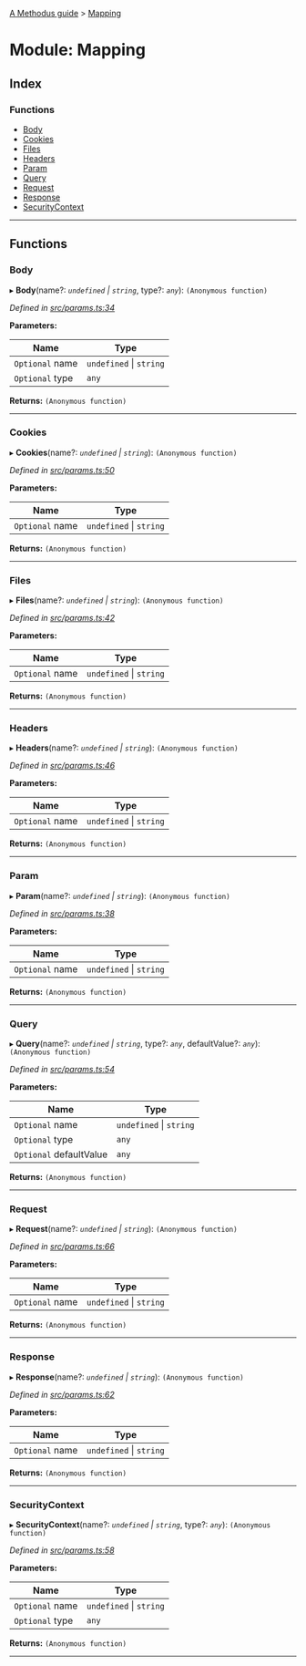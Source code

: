 [A Methodus guide](../README.md) > [Mapping](../modules/mapping.md)

# Module: Mapping

## Index

### Functions

* [Body](mapping.md#body)
* [Cookies](mapping.md#cookies)
* [Files](mapping.md#files)
* [Headers](mapping.md#headers)
* [Param](mapping.md#param)
* [Query](mapping.md#query)
* [Request](mapping.md#request)
* [Response](mapping.md#response)
* [SecurityContext](mapping.md#securitycontext)

---

## Functions

<a id="body"></a>

###  Body

▸ **Body**(name?: *`undefined` \| `string`*, type?: *`any`*): `(Anonymous function)`

*Defined in [src/params.ts:34](https://github.com/nodulusteam/methodus.dev/blob/c7705c6/src/params.ts#L34)*

**Parameters:**

| Name | Type |
| ------ | ------ |
| `Optional` name | `undefined` \| `string` |
| `Optional` type | `any` |

**Returns:** `(Anonymous function)`

___
<a id="cookies"></a>

###  Cookies

▸ **Cookies**(name?: *`undefined` \| `string`*): `(Anonymous function)`

*Defined in [src/params.ts:50](https://github.com/nodulusteam/methodus.dev/blob/c7705c6/src/params.ts#L50)*

**Parameters:**

| Name | Type |
| ------ | ------ |
| `Optional` name | `undefined` \| `string` |

**Returns:** `(Anonymous function)`

___
<a id="files"></a>

###  Files

▸ **Files**(name?: *`undefined` \| `string`*): `(Anonymous function)`

*Defined in [src/params.ts:42](https://github.com/nodulusteam/methodus.dev/blob/c7705c6/src/params.ts#L42)*

**Parameters:**

| Name | Type |
| ------ | ------ |
| `Optional` name | `undefined` \| `string` |

**Returns:** `(Anonymous function)`

___
<a id="headers"></a>

###  Headers

▸ **Headers**(name?: *`undefined` \| `string`*): `(Anonymous function)`

*Defined in [src/params.ts:46](https://github.com/nodulusteam/methodus.dev/blob/c7705c6/src/params.ts#L46)*

**Parameters:**

| Name | Type |
| ------ | ------ |
| `Optional` name | `undefined` \| `string` |

**Returns:** `(Anonymous function)`

___
<a id="param"></a>

###  Param

▸ **Param**(name?: *`undefined` \| `string`*): `(Anonymous function)`

*Defined in [src/params.ts:38](https://github.com/nodulusteam/methodus.dev/blob/c7705c6/src/params.ts#L38)*

**Parameters:**

| Name | Type |
| ------ | ------ |
| `Optional` name | `undefined` \| `string` |

**Returns:** `(Anonymous function)`

___
<a id="query"></a>

###  Query

▸ **Query**(name?: *`undefined` \| `string`*, type?: *`any`*, defaultValue?: *`any`*): `(Anonymous function)`

*Defined in [src/params.ts:54](https://github.com/nodulusteam/methodus.dev/blob/c7705c6/src/params.ts#L54)*

**Parameters:**

| Name | Type |
| ------ | ------ |
| `Optional` name | `undefined` \| `string` |
| `Optional` type | `any` |
| `Optional` defaultValue | `any` |

**Returns:** `(Anonymous function)`

___
<a id="request"></a>

###  Request

▸ **Request**(name?: *`undefined` \| `string`*): `(Anonymous function)`

*Defined in [src/params.ts:66](https://github.com/nodulusteam/methodus.dev/blob/c7705c6/src/params.ts#L66)*

**Parameters:**

| Name | Type |
| ------ | ------ |
| `Optional` name | `undefined` \| `string` |

**Returns:** `(Anonymous function)`

___
<a id="response"></a>

###  Response

▸ **Response**(name?: *`undefined` \| `string`*): `(Anonymous function)`

*Defined in [src/params.ts:62](https://github.com/nodulusteam/methodus.dev/blob/c7705c6/src/params.ts#L62)*

**Parameters:**

| Name | Type |
| ------ | ------ |
| `Optional` name | `undefined` \| `string` |

**Returns:** `(Anonymous function)`

___
<a id="securitycontext"></a>

###  SecurityContext

▸ **SecurityContext**(name?: *`undefined` \| `string`*, type?: *`any`*): `(Anonymous function)`

*Defined in [src/params.ts:58](https://github.com/nodulusteam/methodus.dev/blob/c7705c6/src/params.ts#L58)*

**Parameters:**

| Name | Type |
| ------ | ------ |
| `Optional` name | `undefined` \| `string` |
| `Optional` type | `any` |

**Returns:** `(Anonymous function)`

___

